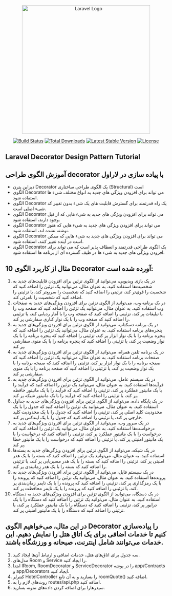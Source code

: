 <p align="center"><a href="https://laravel.com" target="_blank"><img src="https://raw.githubusercontent.com/laravel/art/master/logo-lockup/5%20SVG/2%20CMYK/1%20Full%20Color/laravel-logolockup-cmyk-red.svg" width="400" alt="Laravel Logo"></a></p>

<p align="center">
<a href="https://github.com/laravel/framework/actions"><img src="https://github.com/laravel/framework/workflows/tests/badge.svg" alt="Build Status"></a>
<a href="https://packagist.org/packages/laravel/framework"><img src="https://img.shields.io/packagist/dt/laravel/framework" alt="Total Downloads"></a>
<a href="https://packagist.org/packages/laravel/framework"><img src="https://img.shields.io/packagist/v/laravel/framework" alt="Latest Stable Version"></a>
<a href="https://packagist.org/packages/laravel/framework"><img src="https://img.shields.io/packagist/l/laravel/framework" alt="License"></a>
</p>

## Laravel Decorator Design Pattern Tutorial
## آموزش الگوی طراحی decorator با پیاده سازی در لاراول

- دیزاین پترن Decorator یک الگوی طراحی ساختاری (Structural) است
- الگوی Decorator می تواند برای افزودن ویژگی های جدید به انواع مختلف شیء ها استفاده شود.
- الگوی Decorator یک راه قدرتمند برای گسترش قابلیت های یک شیء بدون تغییر کد شیء اصلی است.
- الگوی Decorator می تواند برای افزودن ویژگی های جدید به شیء هایی که از قبل وجود دارند، استفاده شود.
- الگوی Decorator می تواند برای افزودن ویژگی های جدید به شیء هایی که هنوز نوشته نشده اند، استفاده شود.
- الگوی Decorator می تواند برای افزودن ویژگی های جدید به شیء هایی که ممکن است در آینده تغییر کنند، استفاده شود.
- الگوی Decorator یک الگوی طراحی قدرتمند و انعطاف پذیر است که می تواند برای افزودن ویژگی های جدید به شیء ها در طیف گسترده ای از برنامه ها استفاده شود.


## 10 مثال از کاربرد الگوی Decorator آورده شده است: 
1. در یک بازی ویدیویی، می‌توانید از الگوی تزئین برای افزودن قابلیت‌های جدید به شخصیت‌ها استفاده کنید. به عنوان مثال، می‌توانید یک تزئین را اضافه کنید که شخصیت را قوی‌تر کند، تزئینی را اضافه کنید که شخصیت را سریع‌تر کند، یا تزئینی را اضافه کنید که شخصیت را نامرئی کند.
2. در یک برنامه وب، می‌توانید از الگوی تزئین برای افزودن ویژگی‌های جدید به صفحات وب استفاده کنید. به عنوان مثال، می‌توانید یک تزئین را اضافه کنید که صفحه وب را با تبلیغات پر کند، تزئینی را اضافه کنید که صفحه وب را با آمار ردیابی کند، یا تزئینی را اضافه کنید که صفحه وب را با یک نوار کناری سفارشی پر کند.
3. در یک برنامه دسکتاپ، می‌توانید از الگوی تزئین برای افزودن ویژگی‌های جدید به پنجره‌های برنامه استفاده کنید. به عنوان مثال، می‌توانید یک تزئین را اضافه کنید که پنجره برنامه را با یک نوار ابزار پر کند، تزئینی را اضافه کنید که پنجره برنامه را با یک نوار وضعیت پر کند، یا تزئینی را اضافه کنید که پنجره برنامه را با یک منوی سفارشی پر کند.
4. در یک برنامه تلفن همراه، می‌توانید از الگوی تزئین برای افزودن ویژگی‌های جدید به صفحات برنامه استفاده کنید. به عنوان مثال، می‌توانید یک تزئین را اضافه کنید که صفحه برنامه را با یک نوار ابزار پر کند، تزئینی را اضافه کنید که صفحه برنامه را با یک نوار وضعیت پر کند، یا تزئینی را اضافه کنید که صفحه برنامه را با یک منوی سفارشی پر کند.
5. در یک سیستم عامل، می‌توانید از الگوی تزئین برای افزودن ویژگی‌های جدید به فرآیندها استفاده کنید. به عنوان مثال، می‌توانید یک تزئین را اضافه کنید که فرآیند را با یک مانیتور عملکرد پر کند، تزئینی را اضافه کنید که فرآیند را با یک مانیتور حافظه پر کند، یا تزئینی را اضافه کنید که فرآیند را با یک مانیتور شبکه پر کند.
6. در یک پایگاه داده، می‌توانید از الگوی تزئین برای افزودن ویژگی‌های جدید به جداول استفاده کنید. به عنوان مثال، می‌توانید یک تزئین را اضافه کنید که جدول را با یک محدودیت کلید اصلی پر کند، تزئینی را اضافه کنید که جدول را با یک محدودیت کلید خارجی پر کند، یا تزئینی را اضافه کنید که جدول را با یک ایندکس پر کند.
7. در یک سرور وب، می‌توانید از الگوی تزئین برای افزودن ویژگی‌های جدید به درخواست‌ها استفاده کنید. به عنوان مثال، می‌توانید یک تزئین را اضافه کنید که درخواست را با یک مانیتور عملکرد پر کند، تزئینی را اضافه کنید که درخواست را با یک مانیتور امنیتی پر کند، یا تزئینی را اضافه کنید که درخواست را با یک مانیتور خطا پر کند.
8. در یک شبکه، می‌توانید از الگوی تزئین برای افزودن ویژگی‌های جدید به بسته‌ها استفاده کنید. به عنوان مثال، می‌توانید یک تزئین را اضافه کنید که بسته را با یک هدر امنیتی پر کند، تزئینی را اضافه کنید که بسته را با یک هدر مسیریابی پر کند، یا تزئینی را اضافه کنید که بسته را با یک هدر زمانبندی پر کند.
9. در یک سیستم فایل، می‌توانید از الگوی تزئین برای افزودن ویژگی‌های جدید به پرونده‌ها استفاده کنید. به عنوان مثال، می‌توانید یک تزئین را اضافه کنید که پرونده را با یک رمزگذاری پر کند، تزئینی را اضافه کنید که پرونده را با یک تایمر زمان‌بندی پر کند، یا تزئینی را اضافه کنید که پرونده را با یک تایمر محافظت پر کند.
10. در یک دستگاه، می‌توانید از الگوی تزئین برای افزودن ویژگی‌های جدید به دستگاه استفاده کنید. به عنوان مثال، می‌توانید یک تزئین را اضافه کنید که دستگاه را با یک درایور پر کند، تزئینی را اضافه کنید که دستگاه را با یک مانیتور عملکرد پر کند، یا تزئینی را اضافه کنید که دستگاه را با یک مانیتور امنیتی پر کند.

## در این مثال، می‌خواهیم الگوی Decorator را پیاده‌سازی کنیم تا خدمات اضافی برای یک اتاق هتل را نمایش دهیم. این خدمات می‌توانند شامل اینترنت، صبحانه و ورزشگاه باشند.
1. سه جدول برای اتاق‌های هتل، خدمات اضافی و ارتباط آن‌ها ایجاد کنید.
2. مدل‌های Room و Service را ایجاد کنید.
3. ابتدا IRoom, RoomDecorator و ServiceDecorator را در پوشه app/Contracts و app/Decorators ایجاد کنید.
4. کنترلر HotelController را بسازید و به آن تابع roomQuote() اضافه کنید.
5. روت‌های لازم را به routes/api.php اضافه کنید.
6. سیدرهارا برای اضافه کردن داده‌های نمونه بسازید.

